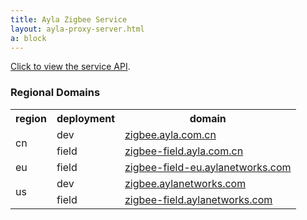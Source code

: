 ```yaml
---
title: Ayla Zigbee Service
layout: ayla-proxy-server.html
a: block
---
```


[Click to view the service API](api).

### Regional Domains

<table class="key-value-table vertical-middle">
<tr>
<th>region</th>
<th>deployment</th>
<th>domain</th>
</tr>
<tr>
<td rowspan="2">cn</td>
<td>dev</td>
<td><a href="https://zigbee.ayla.com.cn" target="_blank">zigbee.ayla.com.cn</a></td>
</tr>
<tr>
<td>field</td>
<td><a href="https://zigbee-field.ayla.com.cn" target="_blank">zigbee-field.ayla.com.cn</a></td>
</tr>
<tr>
<td>eu</td>
<td>field</td>
<td><a href="https://zigbee-field-eu.aylanetworks.com" target="_blank">zigbee-field-eu.aylanetworks.com</a></td>
</tr>
<tr>
<td rowspan="2">us</td>
<td>dev</td>
<td><a href="https://zigbee.aylanetworks.com" target="_blank">zigbee.aylanetworks.com</a></td>
</tr>
<tr>
<td>field</td>
<td><a href="https://zigbee-field.aylanetworks.com" target="_blank">zigbee-field.aylanetworks.com</a></td>
</tr>
</table>
